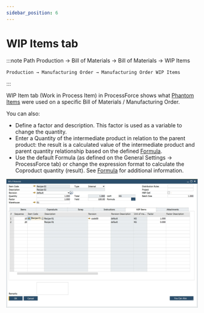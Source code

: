 ```yaml
---
sidebar_position: 6
---
```


# WIP Items tab

:::note Path
    Production → Bill of Materials → Bill of Materials → WIP Items

    Production → Manufacturing Order → Manufacturing Order WIP Items
:::

WIP Item tab (Work in Process Item) in ProcessForce shows what [Phantom Items](../bill-of-materials/multi-level-bill-of-materials/phantom-item.md) were used on a specific Bill of Materials / Manufacturing Order.

You can also:

- Define a factor and description. This factor is used as a variable to change the quantity.
- Enter a Quantity of the intermediate product in relation to the parent product: the result is a calculated value of the intermediate product and parent quantity relationship based on the defined [Formula](../formula.md).
- Use the default Formula (as defined on the General Settings → ProcessForce tab) or change the expression format to calculate the Coproduct quantity (result). See [Formula](../formula.md) for additional information.

![WIP Tab](./media/bom-wip/bill-of-materials-wip-tab.webp)
